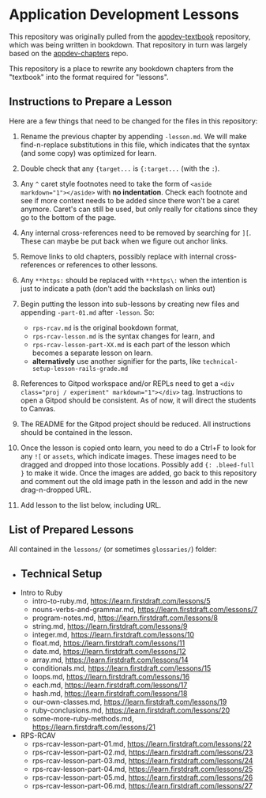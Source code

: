 # Application Development Lessons

This repository was originally pulled from the [appdev-textbook](https://github.com/firstdraft/appdev-textbook) repository, which was being written in bookdown. That repository in turn was largely based on the [appdev-chapters](https://github.com/firstdraft/appdev-chapters) repo. 

This repository is a place to rewrite any bookdown chapters from the "textbook" into the format required for "lessons".

## Instructions to Prepare a Lesson

Here are a few things that need to be changed for the files in this repository:

 1. Rename the previous chapter by appending `-lesson.md`. We will make find-n-replace substitutions in this file, which indicates that the syntax (and some copy) was optimized for learn.

 1. Double check that any `{target...` is `{:target...` (with the `:`).

 1. Any `^` caret style footnotes need to take the form of `<aside markdown="1"></aside>` with **no indentation**. Check each footnote and see if more context needs to be added since there won't be a caret anymore. Caret's can still be used, but only really for citations since they go to the bottom of the page.

 1. Any internal cross-references need to be removed by searching for `][`. These can maybe be put back when we figure out anchor links.

 1. Remove links to old chapters, possibly replace with internal cross-references or references to other lessons.

 1. Any `**https:` should be replaced with `**https\:` when the intention is just to indicate a path (don't add the backslash on links out)

 1. Begin putting the lesson into sub-lessons by creating new files and appending `-part-01.md` after `-lesson`. So: 
    - `rps-rcav.md` is the original bookdown format, 
    - `rps-rcav-lesson.md` is the syntax changes for learn, and 
    - `rps-rcav-lesson-part-XX.md` is each part of the lesson which becomes a separate lesson on learn.
    - **alternatively** use another signifier for the parts, like `technical-setup-lesson-rails-grade.md`

 1. References to Gitpod workspace and/or REPLs need to get a `<div class="proj / experiment" markdown="1"></div>` tag. Instructions to open a Gitpod should be consistent. As of now, it will direct the students to Canvas.

 1. The README for the Gitpod project should be reduced. All instructions should be contained in the lesson.

 1. Once the lesson is copied onto learn, you need to do a Ctrl+F to look for any `![` or `assets`, which indicate images. These images need to be dragged and dropped into those locations. Possibly add `{: .bleed-full }` to make it wide. Once the images are added, go back to this repository and comment out the old image path in the lesson and add in the new drag-n-dropped URL.

 1. Add lesson to the list below, including URL.

## List of Prepared Lessons

All contained in the `lessons/` (or sometimes `glossaries/`) folder:

  - Technical Setup
    - 
  - Intro to Ruby
    - intro-to-ruby.md, https://learn.firstdraft.com/lessons/5
    - nouns-verbs-and-grammar.md, https://learn.firstdraft.com/lessons/7
    - program-notes.md, https://learn.firstdraft.com/lessons/8
    - string.md, https://learn.firstdraft.com/lessons/9
    - integer.md, https://learn.firstdraft.com/lessons/10
    - float.md, https://learn.firstdraft.com/lessons/11
    - date.md, https://learn.firstdraft.com/lessons/12
    - array.md, https://learn.firstdraft.com/lessons/14
    - conditionals.md, https://learn.firstdraft.com/lessons/15
    - loops.md, https://learn.firstdraft.com/lessons/16
    - each.md, https://learn.firstdraft.com/lessons/17
    - hash.md, https://learn.firstdraft.com/lessons/18
    - our-own-classes.md, https://learn.firstdraft.com/lessons/19
    - ruby-conclusions.md, https://learn.firstdraft.com/lessons/20
    - some-more-ruby-methods.md, https://learn.firstdraft.com/lessons/21
  - RPS-RCAV
    - rps-rcav-lesson-part-01.md, https://learn.firstdraft.com/lessons/22
    - rps-rcav-lesson-part-02.md, https://learn.firstdraft.com/lessons/23
    - rps-rcav-lesson-part-03.md, https://learn.firstdraft.com/lessons/24
    - rps-rcav-lesson-part-04.md, https://learn.firstdraft.com/lessons/25
    - rps-rcav-lesson-part-05.md, https://learn.firstdraft.com/lessons/26
    - rps-rcav-lesson-part-06.md, https://learn.firstdraft.com/lessons/27
